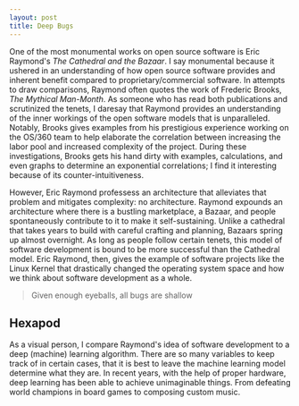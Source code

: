 ```yaml
---
layout: post
title: Deep Bugs
---
```

One of the most monumental works on open source software is Eric Raymond's *The Cathedral and the Bazaar*. I say monumental because it ushered in an understanding of how open source software
provides and inherent benefit compared to proprietary/commercial software. In attempts to draw comparisons, Raymond often quotes the work of Frederic Brooks, *The Mythical Man-Month*.
As someone who has read both publications and scrutinized the tenets, I daresay that Raymond provides an understanding of the inner workings of the open software models that is unparalleled.
Notably, Brooks gives examples from his prestigious experience working on the OS/360 team to help elaborate the correlation between increasing the labor pool and increased complexity of the project.
During these investigations, Brooks gets his hand dirty with examples, calculations, and even graphs to determine an exponential correlations; I find it interesting because of its counter-intuitiveness.

However, Eric Raymond professess an architecture that alleviates that problem and mitigates complexity: no architecture. Raymond expounds an architecture where there is a bustling marketplace, a Bazaar, and people spontaneously contribute to it to make it self-sustaining. Unlike a cathedral that takes years to build with careful crafting and planning, Bazaars spring up almost overnight.
As long as people follow certain tenets, this model of software development is bound to be more successful than the Cathedral model. Eric Raymond, then, gives the example of software projects like the Linux Kernel that drastically changed the operating system space and how we think about software development as a whole. 

> Given enough eyeballs, all bugs are shallow

## Hexapod
As a visual person, I compare Raymond's idea of software development to a deep (machine) learning algorithm. There are so many variables to keep track of in certain cases, that it is best to leave the machine learning model determine what they are. In recent years, with the help of proper hardware, deep learning has been able to achieve unimaginable things. From defeating world champions in board games to composing custom music.

